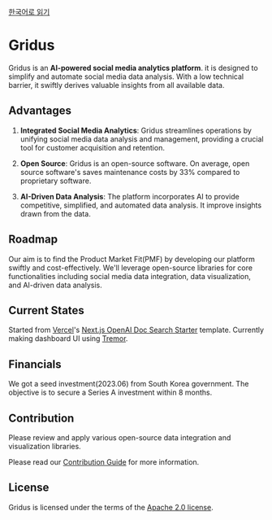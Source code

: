 [한국어로 읽기](README-KR.md)

# Gridus
Gridus is an **AI-powered social media analytics platform**. it is designed to simplify and automate social media data analysis. With a low technical barrier, it swiftly derives valuable insights from all available data.

## Advantages
1. **Integrated Social Media Analytics**: Gridus streamlines operations by unifying social media data analysis and management, providing a crucial tool for customer acquisition and retention.

2. **Open Source**: Gridus is an open-source software. On average, open source software's saves maintenance costs by 33% compared to proprietary software.

3. **AI-Driven Data Analysis**: The platform incorporates AI to provide competitive, simplified, and automated data analysis. It improve insights drawn from the data.

## Roadmap
Our aim is to find the Product Market Fit(PMF) by developing our platform swiftly and cost-effectively. We'll leverage open-source libraries for core functionalities including social media data integration, data visualization, and AI-driven data analysis.

## Current States
Started from [Vercel](https://vercel.com/)'s [Next.js OpenAI Doc Search Starter](https://vercel.com/templates/next.js/nextjs-openai-doc-search-starter) template. Currently making dashboard UI using [Tremor](https://www.tremor.so/).

## Financials
We got a seed investment(2023.06) from South Korea government. The objective is to secure a Series A investment within 8 months.

## Contribution
Please review and apply various open-source data integration and visualization libraries. 

Please read our [Contribution Guide](CONTRIBUTING.md) for more information.

## License
Gridus is licensed under the terms of the [Apache 2.0 license](LICENSE).
